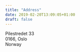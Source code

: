 ```yaml
---
title: "Address"
date: 2019-02-20T13:09:05+01:00
draft: false
---
```


Pilestredet 33<br>
0166, Oslo<br>
Norway